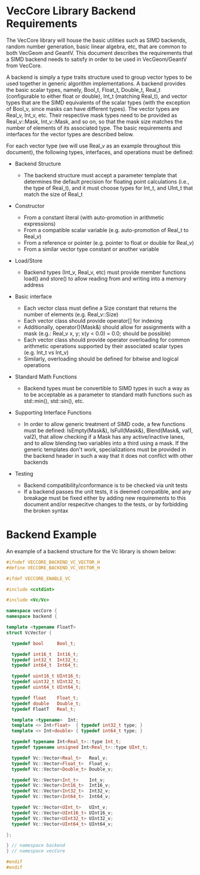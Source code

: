 VecCore Library Backend Requirements
====================================

The VecCore library will house the basic utilities such as SIMD backends, random
number generation, basic linear algebra, etc, that are common to both VecGeom
and GeantV. This document describes the requirements that a SIMD backend needs
to satisfy in order to be used in VecGeom/GeantV from VecCore.

A backend is simply a type traits structure used to group vector types to be
used together in generic algorithm implementations. A backend provides the basic
scalar types, namely, Bool_t, Float_t, Double_t, Real_t (configurable to either
float or double), Int_t (matching Real_t), and vector types that are the SIMD
equivalents of the scalar types (with the exception of Bool_v, since masks can
have different types). The vector types are Real_v, Int_v, etc. Their respective
mask types need to be provided as Real_v::Mask, Int_v::Mask, and so on, so that
the mask size matches the number of elements of its associated type. The basic
requirements and interfaces for the vector types are described below.

For each vector type (we will use Real_v as an example throughout this
document), the following types, interfaces, and operations must be defined:

- Backend Structure
  - The backend structure must accept a parameter template that determines
    the default precision for floating point calculations (i.e., the type
    of Real_t), and it must choose types for Int_t, and UInt_t that match
    the size of Real_t

- Constructor
  - From a constant literal (with auto-promotion in arithmetic expressions)
  - From a compatible scalar variable (e.g. auto-promotion of Real_t to Real_v)
  - From a reference or pointer (e.g. pointer to float or double for Real_v)
  - From a similar vector type constant or another variable

- Load/Store
  - Backend types (Int_v, Real_v, etc) must provide member functions load()
    and store() to allow reading from and writing into a memory address

- Basic interface
  - Each vector class must define a Size constant that returns the number of
    elements (e.g. Real_v::Size)
  - Each vector class should provide operator[] for indexing
  - Additionally, operator()(Mask&) should allow for assignments with a
    mask (e.g.: Real_v x, y; x(y < 0.0) = 0.0; should be possible)
  - Each vector class should provide operator overloading for common arithmetic
    operations supported by their associated scalar types (e.g. Int_t vs Int_v)
  - Similarly, overloading should be defined for bitwise and logical operations

- Standard Math Functions
  - Backend types must be convertible to SIMD types in such a way as to be acceptable
    as a parameter to standard math functions such as std::min(), std::sin(), etc.

- Supporting Interface Functions
  - In order to allow generic treatment of SIMD code, a few functions must be
    defined: IsEmpty(Mask&), IsFull(Mask&), Blend(Mask&, val1, val2), that allow
    checking if a Mask has any active/inactive lanes, and to allow blending two
    variables into a third using a mask. If the generic templates don't work,
    specializations must be provided in the backend header in such a way that
    it does not conflict with other backends

- Testing
  - Backend compatibility/conformance is to be checked via unit tests
  - If a backend passes the unit tests, it is deemed compatible, and any
    breakage must be fixed either by adding new requirements to this document
    and/or respecitve changes to the tests, or by forbidding the broken syntax

Backend Example
===============

An example of a backend structure for the Vc library is shown below:

```cpp
#ifndef VECCORE_BACKEND_VC_VECTOR_H
#define VECCORE_BACKEND_VC_VECTOR_H

#ifdef VECCORE_ENABLE_VC

#include <cstdint>

#include <Vc/Vc>

namespace vecCore {
namespace backend {

template <typename FloatT>
struct VcVector {

  typedef bool     Bool_t;

  typedef int16_t  Int16_t;
  typedef int32_t  Int32_t;
  typedef int64_t  Int64_t;

  typedef uint16_t UInt16_t;
  typedef uint32_t UInt32_t;
  typedef uint64_t UInt64_t;

  typedef float    Float_t;
  typedef double   Double_t;
  typedef FloatT   Real_t;

  template <typename>  Int;
  template <> Int<float>  { typedef int32_t type; }
  template <> Int<double> { typedef int64_t type; }

  typedef typename Int<Real_t>::type Int_t;
  typedef typename unsigned Int<Real_t>::type UInt_t;

  typedef Vc::Vector<Real_t>   Real_v;
  typedef Vc::Vector<Float_t>  Float_v;
  typedef Vc::Vector<Double_t> Double_v;

  typedef Vc::Vector<Int_t>    Int_v;
  typedef Vc::Vector<Int16_t>  Int16_v;
  typedef Vc::Vector<Int32_t>  Int32_v;
  typedef Vc::Vector<Int64_t>  Int64_v;

  typedef Vc::Vector<UInt_t>   UInt_v;
  typedef Vc::Vector<UInt16_t> UInt16_v;
  typedef Vc::Vector<UInt32_t> UInt32_v;
  typedef Vc::Vector<UInt64_t> UInt64_v;

};

} // namespace backend
} // namespace vecCore

#endif
#endif
```
